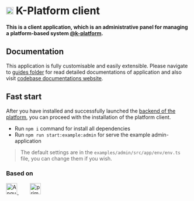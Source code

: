 <h1>
    <img src="https://raw.githubusercontent.com/alexander-kiriliuk/k-platform-client/master/guide/res/kp-logo.png" alt="logo" height="20"/> K-Platform client
</h1>

__This is a client application, which is an administrative panel for managing a platform-based system [@k-platform](https://github.com/alexander-kiriliuk/k-platform-core).__

## Documentation

This application is fully customisable and easily extensible. Please navigate to [guides folder](guide/index.md) for read detailed documentations of application and also visit [codebase documentations website](https://alexander-kiriliuk.github.io/k-platform-client).

## Fast start

After you have installed and successfully launched the [backend of the platform](https://github.com/alexander-kiriliuk/k-platform-core), you can proceed with the installation of the platform client. 

- Run `npm i` command for install all dependencies
- Run `npm run start:example:admin` for serve the example admin-application 

> The default settings are in the `examples/admin/src/app/env/env.ts` file, you can change them if you wish.

### Based on

<a target="_blank" href="https://angular.dev" rel="nofollow">
    <img height="30" title="Angular" src="https://raw.githubusercontent.com/alexander-kiriliuk/k-platform-client/master/guide/res/angular-logo.svg"/>
</a>
&nbsp; &nbsp; &nbsp; &nbsp;
<a target="_blank" href="https://primeng.org" rel="nofollow">
    <img height="30" title="primeng" src="https://raw.githubusercontent.com/alexander-kiriliuk/k-platform-client/master/guide/res/primeng-logo.svg"/> 
</a>
